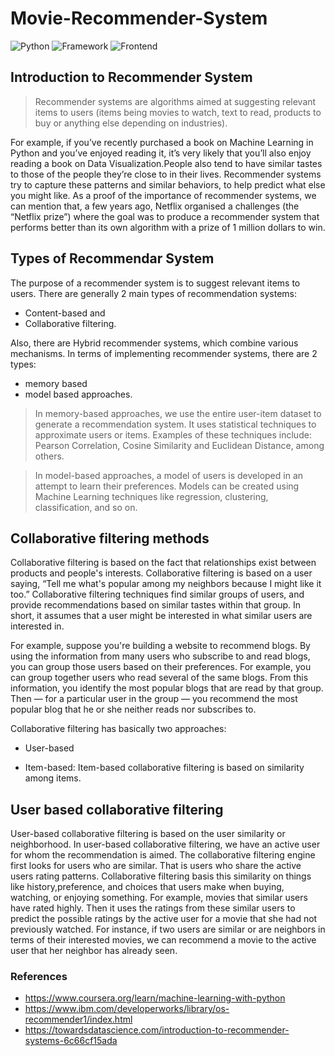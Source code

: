 # Movie-Recommender-System

![Python](https://img.shields.io/badge/Python-3.6-blueviolet)
![Framework](https://img.shields.io/badge/Framework-Flask-red)
![Frontend](https://img.shields.io/badge/Frontend-HTML/CSS/JS-green)

## Introduction to Recommender System

> Recommender systems are algorithms aimed at suggesting relevant items to users (items being movies to watch, text to read, products to buy or anything else depending on industries).

For example, if you’ve recently purchased a book on Machine Learning in Python and you’ve enjoyed reading it, it’s very likely that you’ll also enjoy reading a book on Data Visualization.People also tend to have similar tastes to those of the people they’re close to in their lives. Recommender systems try to capture these patterns and similar behaviors, to help predict what else you might like. As a proof of the importance of recommender systems, we can mention that, a few years ago, Netflix organised a challenges (the “Netflix prize”) where the goal was to produce a recommender system that performs better than its own algorithm with a prize of 1 million dollars to win.

## Types of Recommendar System

The purpose of a recommender system is to suggest relevant items to users. There are generally 2 main types of recommendation systems:

* Content-based and 
* Collaborative filtering.

Also, there are Hybrid recommender systems, which combine various mechanisms. In terms of implementing recommender systems, there are 2 types: 
* memory based 
* model based approaches.

> In memory-based approaches, we use the entire user-item dataset to generate a recommendation system. It uses statistical techniques to approximate users or items. Examples of these techniques include: Pearson Correlation, Cosine Similarity and Euclidean Distance, among others.

> In model-based approaches, a model of users is developed in an attempt to learn their preferences. Models can be created using Machine Learning techniques like regression, clustering, classification, and so on. 


## Collaborative filtering methods

Collaborative filtering is based on the fact that relationships exist between products and people's interests. Collaborative filtering is based on a user saying, “Tell me what's popular among my neighbors because I might like it too.” Collaborative filtering techniques find similar groups of users, and provide recommendations based on similar tastes within that group. In short, it assumes that a user might be interested in what similar users are interested in. 

For example, suppose you're building a website to recommend blogs. By using the information from many users who subscribe to and read blogs, you can group those users based on their preferences. For example, you can group together users who read several of the same blogs. From this information, you identify the most popular blogs that are read by that group. Then — for a particular user in the group — you recommend the most popular blog that he or she neither reads nor subscribes to. 

Collaborative filtering has basically two approaches:

* User-based

* Item-based: Item-based collaborative filtering is based on similarity among items. 

## User based collaborative filtering

User-based collaborative filtering is based on the user similarity or neighborhood. In user-based collaborative filtering, we have an active user for whom the recommendation is aimed. The collaborative filtering engine first looks for users who are similar. That is users who share the active users rating patterns. Collaborative filtering basis this similarity on things like history,preference, and choices that users make when buying, watching, or enjoying something. For example, movies that similar users have rated highly. Then it uses the ratings from these similar users to predict the possible ratings by the active user for a movie that she had not previously watched. For instance, if two users are similar or are neighbors in terms of their interested movies, we can recommend a movie to the active user that her neighbor has already seen.




### References

* https://www.coursera.org/learn/machine-learning-with-python 
* https://www.ibm.com/developerworks/library/os-recommender1/index.html
* https://towardsdatascience.com/introduction-to-recommender-systems-6c66cf15ada

